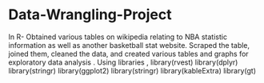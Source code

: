 # Data-Wrangling-Project
In R- Obtained various tables on wikipedia relating to NBA statistic information as well as another basketball stat website. Scraped the table, joined them, cleaned the data, and created various tables and graphs for exploratory data analysis . 
Using libraries , 
library(rvest)
library(dplyr)
library(stringr)
library(ggplot2)
library(stringr)
library(kableExtra)
library(gt)
